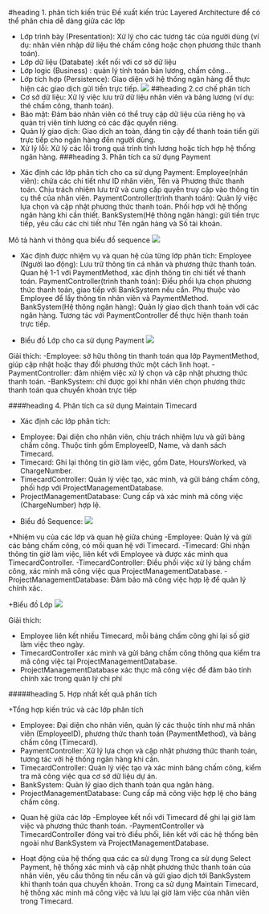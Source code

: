#heading 1. phân tích kiến trúc
Đề xuất kiến trúc Layered Architecture để có thể phân chia dễ dàng giữa các lớp
- Lớp trình bày (Presentation): Xử lý cho các tương tác của người dùng (ví dụ: nhân viên nhập dữ liệu thẻ chấm công hoặc chọn phương thức thanh toán).
- Lớp dữ liệu (Databate) :kết nối với cơ sở dữ liệu
- Lớp logic (Business) : quản lý tính toán bản lương, chấm công...
- Lớp tích hợp (Persistence): Giao diện với hệ thống ngân hàng để thực hiện các giao dịch gửi tiền trực tiếp.
  ![](https://www.planttext.com/api/plantuml/png/X5HBJiCm4Dtx55PNiEWLK6aYKQcXei9YFt8ZssfgXxH6HAXhLfm28LOL-sR1WfFa15m1Ewr3FYva4sdcvRrvRqRvBZv7wmra6xrA44g1Be75U43A_Rja-4g0mWjH5izoW9yGnZI1zRegXoAMCmxophohbdaeBuiNUSEraenmJOdfSw90dfqV0AmiTc8CaWKSLe51LOrjZtYkGP9CH9R8aT-RMfGxIST8EUHZK06e2dpas_QjH8e9YcUCMpSfVYYBjwObewgdt13NCplTHntbfopPoViKpfnZM8fuHJBe-Vupa9gMY8DWAunDitZQDCbqZccvtwKuB8iFd5ZpkkaxKBSgr94PVLxb6-hBsda2-JNOeKpWz2XIVpZbghl-HElkUWm5uJOw8LkjbaD3rOoWGUUBBB4BxmNcC_-renoRatnDcuudSJNHZ86SmA-QNNF0THvBCqwzNaFRE_RXyC9pBl_WtBZ8U-8MsjepwX-JnVYsTGBQ2HLv3jp2EccWzhKTYPmbVxSbWqQnNDX_oGy0003__mC0)
##heading 2.cơ chế phân tích  
- Cơ sở dữ liệu: Xử lý việc lưu trữ dữ liệu nhân viên và bảng lương (ví dụ: thẻ chấm công, thanh toán).
- Bảo mật: Đảm bảo nhân viên có thể truy cập dữ liệu của riêng họ và quản trị viên tính lương có các đặc quyền riêng.
- Quản lý giao dịch: Giao dịch an toàn, đáng tin cậy để thanh toán tiền gửi trực tiếp cho ngân hàng đến người dùng.
- Xử lý lỗi: Xử lý các lỗi trong quá trình tính lương hoặc tích hợp hệ thống ngân hàng.
###heading 3. Phân tích ca sử dụng Payment
+ Xác định các lớp phân tích cho ca sử dụng Payment:
Employee(nhân viên): chứa các chi tiết như ID nhân viên, Tên và Phương thức thanh toán. Chịu trách nhiệm lưu trữ và cung cấp quyền truy cập vào thông tin cụ thể của nhân viên.
PaymentController(trình thanh toán): Quản lý việc lựa chọn và cập nhật phương thức thanh toán. Phối hợp với hệ thống ngân hàng khi cần thiết.
BankSystem(Hệ thông ngân hàng): gửi tiền trực tiếp, yêu cầu các chi tiết như Tên ngân hàng và Số tài khoản.

Mô tả hành vi thông qua biểu đồ sequence
  ![](https://www.planttext.com/api/plantuml/png/b9EnJiCm48PtFyMDC23s3gYYOaU20KRBH7NKv6AI2r9c9eGO-WOf224g8HM9AHuw6EKz_0Iy0XUWb3P8JRCuiU__yl_s-SFE-nd9bF8u4b9Hai9HRAAa209XU3fKeP58S2oBE40Q94Xf4aL1kh9wA75qKcGKn48ivB1tq5RrOA2zlKCmkfxL4nm2yVUpua6Y1ahS14LBrQ0Ms1wSksaEobTFEQlSMyC8My2DDd8kPSYZQLdPGUsh5mHAlNrbPw6lvWRsuJANN5BF-5NflF3s6c6a4ryzuAwG4S7fCiDliG1-kWTw7tjxAvdlxSrItptBNxq8yABbQztvblx8JH5mwEuHj2lvjrUkXCpRCQ-KuGgqk-ajeFywNNPV3yxSHC7F0QvdNJtHh-tPa7p07FEDewRPIjv7rRISwBEQhymd0000__y30000)

+ Xác định được nhiệm vụ và quan hệ của từng lớp phân tích:
Employee (Người lao động): Lưu trữ thông tin cá nhân và phương thức thanh toán. Quan hệ 1-1 với PaymentMethod, xác định thông tin chi tiết về thanh toán.
PaymentController(trình thanh toán): Điều phối lựa chọn phương thức thanh toán, giao tiếp với BankSystem nếu cần. Phụ thuộc vào Employee để lấy thông tin nhân viên và PaymentMethod.
BankSystem(Hệ thông ngân hàng): Quản lý giao dịch thanh toán với các ngân hàng. Tương tác với PaymentController để thực hiện thanh toán trực tiếp.

+ Biểu đồ Lớp cho ca sử dụng Payment
![](https://www.planttext.com/api/plantuml/png/T54xZi8m4ErzYX4LIBZODWKA48ejY92M2pZEQB7m9x8dHOJsP1GSQQ-m0Lb6yO8RQzwJtsVyUxsLWOIdtcWcjGW1TgRJRa242uFny0HyLWKeIn6jXS420dbbloDq48D1ItkaaskBwSX-MDIVmCdaE7Ivt4ROymkNjPIkjrJtfa6VSNkXz3YjszPZ28dClRVEadTQeu_-09rtSdmo2JV7sBn8ErWyjUxnleP0Q7AHIdcKL67dWg9vazLOWdZLuA6STZ_xc07dZskwnlyDE5-bU6_ePrHMect7l_u3003__mC0)

Giải thích:
-Employee: sở hữu thông tin thanh toán qua lớp PaymentMethod, giúp cập nhật hoặc thay đổi phương thức một cách linh hoạt.
-PaymentController: đảm nhiệm việc xử lý chọn và cập nhật phương thức thanh toán.
-BankSystem: chỉ được gọi khi nhân viên chọn phương thức thanh toán qua chuyển khoản trực tiếp

####heading 4. Phân tích ca sử dụng Maintain Timecard
+ Xác định các lớp phân tích:
- Employee: Đại diện cho nhân viên, chịu trách nhiệm lưu và gửi bảng chấm công. Thuộc tính gồm EmployeeID, Name, và danh sách Timecard.
- Timecard: Ghi lại thông tin giờ làm việc, gồm Date, HoursWorked, và ChargeNumber.
- TimecardController: Quản lý việc tạo, xác minh, và gửi bảng chấm công, phối hợp với ProjectManagementDatabase.
- ProjectManagementDatabase: Cung cấp và xác minh mã công việc (ChargeNumber) hợp lệ.
+ Biểu đồ Sequence:
![](https://www.planttext.com/api/plantuml/png/b94zIWH148NpFiLZyxt01BAWOkA2mGQcjJrDJql_3BqzWYSmrGC83eEXQ60q7HZCuZtw15x17cGHTGSnAwhgVQz-tkFhOXF8XyPeHZmuZsDJQtSb1AjpMd5LamrOAICu-VBGsU2Tri9_AvzvTo5uM98bAOomuOW2hMcp7yBOpWFpWpte0glKjmxhr7TMWbUfVp3WmukLx7Vto9ZqBt0-j1n6sGfcw3uXk5GfNdCsgS9yOgxb3mIg5BiQEiSJa-so1KxVdXkKAJv1Zze68Oll5AGY--T1Jb9yLFyuo9VjzcPey_9bbZJGmprcszkyXHo1CxOGjXnV_m400F__0m00)

+Nhiệm vụ của các lớp và quan hệ giữa chúng
-Employee: Quản lý và gửi các bảng chấm công, có mối quan hệ với Timecard.
-Timecard: Ghi nhận thông tin giờ làm việc, liên kết với Employee và được xác minh qua TimecardController.
-TimecardController: Điều phối việc xử lý bảng chấm công, xác minh mã công việc qua ProjectManagementDatabase.
-ProjectManagementDatabase: Đảm bảo mã công việc hợp lệ để quản lý chính xác.

+Biểu đồ Lớp
![](https://www.planttext.com/api/plantuml/png/Z9BDIiD058NtynINh5985cwpa4ehwC8YABY-IQxfsFcHEpU58ZwP2n_9Lp29qw58YivY26V2ET-vCryVdyiWoD9Reng38S2rVJN-G0Hl2ePL9k5sNO5s4jKDMgeW26lNJH90w6khvL5RQf3RNE971KTfeTvLJ3bAAMMDClYDUnHkVC_XoVEEsjFSrHQveqrlQ-9V-HPvTnKU9WgXDf-9Mtadx8qXZi403TCGcgWfjgrIxmBQn5R0TiIQW0fePbWM_n_6puzxD7eCE2sMppkdElViNwYHEtJOaIKd0nlM62YrsXFhvyFVdXNKtflHETrxTf51MKBciiIgPkPNbfTfHEVEptAg9RbsV7FV0000__y30000)

Giải thích:
- Employee liên kết nhiều Timecard, mỗi bảng chấm công ghi lại số giờ làm việc theo ngày.
- TimecardController xác minh và gửi bảng chấm công thông qua kiểm tra mã công việc tại ProjectManagementDatabase.
- ProjectManagementDatabase xác thực mã công việc để đảm bảo tính chính xác trong quản lý chi phí
  
#####heading 5. Hợp nhất kết quả phân tích

+Tổng hợp kiến trúc và các lớp phân tích
- Employee: Đại diện cho nhân viên, quản lý các thuộc tính như mã nhân viên (EmployeeID), phương thức thanh toán (PaymentMethod), và bảng chấm công (Timecard).
- PaymentController: Xử lý lựa chọn và cập nhật phương thức thanh toán, tương tác với hệ thống ngân hàng khi cần.
- TimecardController: Quản lý việc tạo và xác minh bảng chấm công, kiểm tra mã công việc qua cơ sở dữ liệu dự án.
- BankSystem: Quản lý giao dịch thanh toán qua ngân hàng.
- ProjectManagementDatabase: Cung cấp mã công việc hợp lệ cho bảng chấm công.
  
+ Quan hệ giữa các lớp
-Employee kết nối với Timecard để ghi lại giờ làm việc và phương thức thanh toán.
-PaymentController và TimecardController đóng vai trò điều phối, liên kết với các hệ thống bên ngoài như BankSystem và ProjectManagementDatabase.

+ Hoạt động của hệ thống qua các ca sử dụng
Trong ca sử dụng Select Payment, hệ thống xác minh và cập nhật phương thức thanh toán của nhân viên, yêu cầu thông tin nếu cần và gửi giao dịch tới BankSystem khi thanh toán qua chuyển khoản. Trong ca sử dụng Maintain Timecard, hệ thống xác minh mã công việc và lưu lại giờ làm việc của nhân viên trong Timecard.

